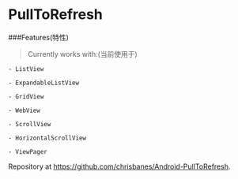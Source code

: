 # PullToRefresh

###Features(特性)

>Currently works with:(当前使用于)
>
    - ListView
    
    - ExpandableListView
    
    - GridView
    
    - WebView
    
    - ScrollView
    
    - HorizontalScrollView
    
    - ViewPager
Repository at https://github.com/chrisbanes/Android-PullToRefresh.
